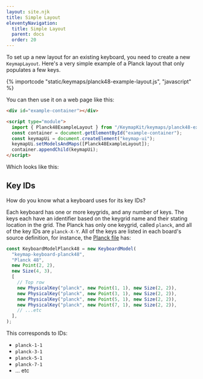 ```yaml
---
layout: site.njk
title: Simple Layout
eleventyNavigation:
  title: Simple Layout
  parent: docs
  order: 20
---
```


To set up a new layout for an existing keyboard,
you need to create a new `KeymapLayout`.
Here's a very simple example of a Planck layout that only populates a few keys.

{% importcode "static/keymaps/planck48-example-layout.js", "javascript" %}

You can then use it on a web page like this:

```html
<div id="example-container"></div>

<script type="module">
  import { Planck48ExampleLayout } from "/KeymapKit/keymaps/planck48-example-layout.js";
  const container = document.getElementById("example-container");
  const keymapUi = document.createElement("keymap-ui");
  keymapUi.setModelsAndMaps([Planck48ExampleLayout]);
  container.appendChild(keymapUi);
</script>
```

Which looks like this:

<div id="example-container"></div>

<script type="module">
  import { Planck48ExampleLayout } from "/KeymapKit/keymaps/planck48-example-layout.js";
  const container = document.getElementById("example-container");
  const keymapUi = document.createElement("keymap-ui");
  keymapUi.setModelsAndMaps([Planck48ExampleLayout]);
  container.appendChild(keymapUi);
</script>

## Key IDs

How do you know what a keyboard uses for its key IDs?

Each keyboard has one or more keygrids,
and any number of keys.
The keys each have an identifier based on the keygrid name and their stating location in the grid.
The Planck has only one keygrid, called `planck`,
and all of the key IDs are `planck-X-Y`.
All of the keys are listed in each board's source definition,
for instance,
the [Planck file](https://github.com/mrled/KeymapKit/blob/master/keyboard.planck48/index.ts)
has:

```typescript
const KeyboardModelPlanck48 = new KeyboardModel(
  "keymap-keyboard-planck48",
  "Planck 48",
  new Point(2, 2),
  new Size(4, 3),
  [
    // Top row
    new PhysicalKey("planck", new Point(1, 1), new Size(2, 2)),
    new PhysicalKey("planck", new Point(3, 1), new Size(2, 2)),
    new PhysicalKey("planck", new Point(5, 1), new Size(2, 2)),
    new PhysicalKey("planck", new Point(7, 1), new Size(2, 2)),
    // ...etc
  ],
);
```

This corresponds to IDs:

- `planck-1-1`
- `planck-3-1`
- `planck-5-1`
- `planck-7-1`
- ... etc
